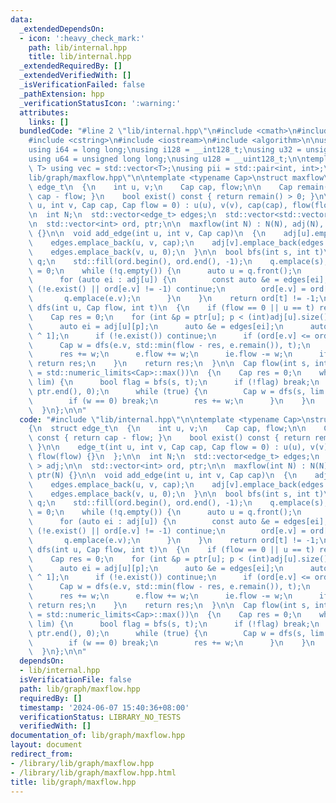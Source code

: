 ```yaml
---
data:
  _extendedDependsOn:
  - icon: ':heavy_check_mark:'
    path: lib/internal.hpp
    title: lib/internal.hpp
  _extendedRequiredBy: []
  _extendedVerifiedWith: []
  _isVerificationFailed: false
  _pathExtension: hpp
  _verificationStatusIcon: ':warning:'
  attributes:
    links: []
  bundledCode: "#line 2 \"lib/internal.hpp\"\n#include <cmath>\n#include <vector>\n\
    #include <cstring>\n#include <iostream>\n#include <algorithm>\n\nusing i32 = int;\n\
    using i64 = long long;\nusing i128 = __int128_t;\nusing u32 = unsigned int;\n\
    using u64 = unsigned long long;\nusing u128 = __uint128_t;\n\ntemplate<typename\
    \ T> using vec = std::vector<T>;\nusing pii = std::pair<int, int>;\n#line 2 \"\
    lib/graph/maxflow.hpp\"\n\ntemplate <typename Cap>\nstruct maxflow\n{\n  struct\
    \ edge_t\n  {\n    int u, v;\n    Cap cap, flow;\n\n    Cap remain() const { return\
    \ cap - flow; }\n    bool exist() const { return remain() > 0; }\n\n    edge_t(int\
    \ u, int v, Cap cap, Cap flow = 0) : u(u), v(v), cap(cap), flow(flow) {}\n  };\n\
    \n  int N;\n  std::vector<edge_t> edges;\n  std::vector<std::vector<int> > adj;\n\
    \n  std::vector<int> ord, ptr;\n\n  maxflow(int N) : N(N), adj(N), ord(N), ptr(N)\
    \ {}\n\n  void add_edge(int u, int v, Cap cap)\n  {\n    adj[u].emplace_back(edges.size());\n\
    \    edges.emplace_back(u, v, cap);\n    adj[v].emplace_back(edges.size());\n\
    \    edges.emplace_back(v, u, 0);\n  }\n\n  bool bfs(int s, int t)\n  {\n    std::queue<int>\
    \ q;\n    std::fill(ord.begin(), ord.end(), -1);\n    q.emplace(s);\n    ord[s]\
    \ = 0;\n    while (!q.empty()) {\n      auto u = q.front();\n      q.pop();\n\
    \      for (auto ei : adj[u]) {\n        const auto &e = edges[ei];\n        if\
    \ (!e.exist() || ord[e.v] != -1) continue;\n        ord[e.v] = ord[u] + 1;\n \
    \       q.emplace(e.v);\n      }\n    }\n    return ord[t] != -1;\n  }\n\n  Cap\
    \ dfs(int u, Cap flow, int t)\n  {\n    if (flow == 0 || u == t) return flow;\n\
    \    Cap res = 0;\n    for (int &p = ptr[u]; p < (int)adj[u].size(); p++) {\n\
    \      auto ei = adj[u][p];\n      auto &e = edges[ei];\n      auto &ie = edges[ei\
    \ ^ 1];\n      if (!e.exist()) continue;\n      if (ord[e.v] <= ord[u]) continue;\n\
    \      Cap w = dfs(e.v, std::min(flow - res, e.remain()), t);\n      if (!w) continue;\n\
    \      res += w;\n      e.flow += w;\n      ie.flow -= w;\n      if (res == flow)\
    \ return res;\n    }\n    return res;\n  }\n\n  Cap flow(int s, int t, Cap lim\
    \ = std::numeric_limits<Cap>::max())\n  {\n    Cap res = 0;\n    while (res <\
    \ lim) {\n      bool flag = bfs(s, t);\n      if (!flag) break;\n      std::fill(ptr.begin(),\
    \ ptr.end(), 0);\n      while (true) {\n        Cap w = dfs(s, lim - res, t);\n\
    \        if (w == 0) break;\n        res += w;\n      }\n    }\n    return res;\n\
    \  }\n};\n\n"
  code: "#include \"lib/internal.hpp\"\n\ntemplate <typename Cap>\nstruct maxflow\n\
    {\n  struct edge_t\n  {\n    int u, v;\n    Cap cap, flow;\n\n    Cap remain()\
    \ const { return cap - flow; }\n    bool exist() const { return remain() > 0;\
    \ }\n\n    edge_t(int u, int v, Cap cap, Cap flow = 0) : u(u), v(v), cap(cap),\
    \ flow(flow) {}\n  };\n\n  int N;\n  std::vector<edge_t> edges;\n  std::vector<std::vector<int>\
    \ > adj;\n\n  std::vector<int> ord, ptr;\n\n  maxflow(int N) : N(N), adj(N), ord(N),\
    \ ptr(N) {}\n\n  void add_edge(int u, int v, Cap cap)\n  {\n    adj[u].emplace_back(edges.size());\n\
    \    edges.emplace_back(u, v, cap);\n    adj[v].emplace_back(edges.size());\n\
    \    edges.emplace_back(v, u, 0);\n  }\n\n  bool bfs(int s, int t)\n  {\n    std::queue<int>\
    \ q;\n    std::fill(ord.begin(), ord.end(), -1);\n    q.emplace(s);\n    ord[s]\
    \ = 0;\n    while (!q.empty()) {\n      auto u = q.front();\n      q.pop();\n\
    \      for (auto ei : adj[u]) {\n        const auto &e = edges[ei];\n        if\
    \ (!e.exist() || ord[e.v] != -1) continue;\n        ord[e.v] = ord[u] + 1;\n \
    \       q.emplace(e.v);\n      }\n    }\n    return ord[t] != -1;\n  }\n\n  Cap\
    \ dfs(int u, Cap flow, int t)\n  {\n    if (flow == 0 || u == t) return flow;\n\
    \    Cap res = 0;\n    for (int &p = ptr[u]; p < (int)adj[u].size(); p++) {\n\
    \      auto ei = adj[u][p];\n      auto &e = edges[ei];\n      auto &ie = edges[ei\
    \ ^ 1];\n      if (!e.exist()) continue;\n      if (ord[e.v] <= ord[u]) continue;\n\
    \      Cap w = dfs(e.v, std::min(flow - res, e.remain()), t);\n      if (!w) continue;\n\
    \      res += w;\n      e.flow += w;\n      ie.flow -= w;\n      if (res == flow)\
    \ return res;\n    }\n    return res;\n  }\n\n  Cap flow(int s, int t, Cap lim\
    \ = std::numeric_limits<Cap>::max())\n  {\n    Cap res = 0;\n    while (res <\
    \ lim) {\n      bool flag = bfs(s, t);\n      if (!flag) break;\n      std::fill(ptr.begin(),\
    \ ptr.end(), 0);\n      while (true) {\n        Cap w = dfs(s, lim - res, t);\n\
    \        if (w == 0) break;\n        res += w;\n      }\n    }\n    return res;\n\
    \  }\n};\n\n"
  dependsOn:
  - lib/internal.hpp
  isVerificationFile: false
  path: lib/graph/maxflow.hpp
  requiredBy: []
  timestamp: '2024-06-07 15:40:36+08:00'
  verificationStatus: LIBRARY_NO_TESTS
  verifiedWith: []
documentation_of: lib/graph/maxflow.hpp
layout: document
redirect_from:
- /library/lib/graph/maxflow.hpp
- /library/lib/graph/maxflow.hpp.html
title: lib/graph/maxflow.hpp
---
```

